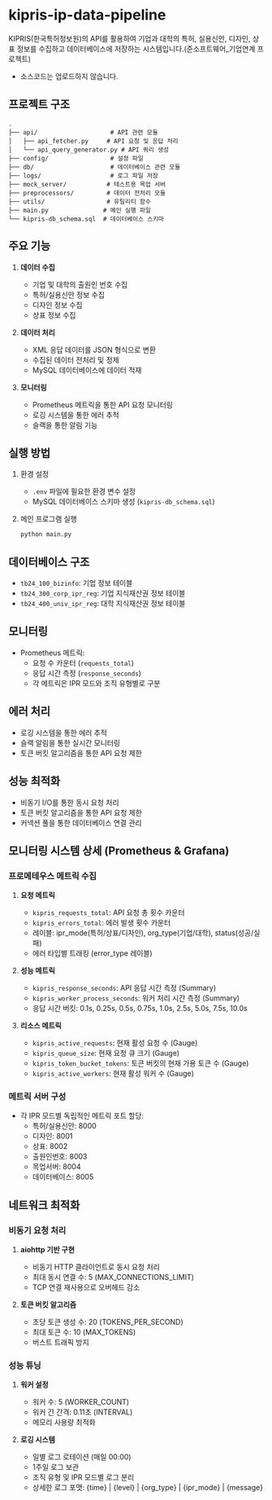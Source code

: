 # kipris-ip-data-pipeline

KIPRIS(한국특허정보원)의 API를 활용하여 기업과 대학의 특허, 실용신안, 디자인, 상표 정보를 수집하고 데이터베이스에 저장하는 시스템입니다.(준소프트웨어_기업연계 프로젝트)

* 소스코드는 업로드하지 않습니다.

## 프로젝트 구조

```
.
├── api/                    # API 관련 모듈
│   ├── api_fetcher.py     # API 요청 및 응답 처리
│   └── api_query_generator.py # API 쿼리 생성
├── config/                 # 설정 파일
├── db/                     # 데이터베이스 관련 모듈
├── logs/                   # 로그 파일 저장
├── mock_server/           # 테스트용 목업 서버
├── preprocessors/         # 데이터 전처리 모듈
├── utils/                 # 유틸리티 함수
├── main.py               # 메인 실행 파일
└── kipris-db_schema.sql  # 데이터베이스 스키마
```

## 주요 기능

1. **데이터 수집**
   - 기업 및 대학의 출원인 번호 수집
   - 특허/실용신안 정보 수집
   - 디자인 정보 수집
   - 상표 정보 수집

2. **데이터 처리**
   - XML 응답 데이터를 JSON 형식으로 변환
   - 수집된 데이터 전처리 및 정제
   - MySQL 데이터베이스에 데이터 적재

3. **모니터링**
   - Prometheus 메트릭을 통한 API 요청 모니터링
   - 로깅 시스템을 통한 에러 추적
   - 슬랙을 통한 알림 기능

## 실행 방법

1. 환경 설정
   - `.env` 파일에 필요한 환경 변수 설정
   - MySQL 데이터베이스 스키마 생성 (`kipris-db_schema.sql`)

2. 메인 프로그램 실행
   ```bash
   python main.py
   ```

## 데이터베이스 구조

- `tb24_100_bizinfo`: 기업 정보 테이블
- `tb24_300_corp_ipr_reg`: 기업 지식재산권 정보 테이블
- `tb24_400_univ_ipr_reg`: 대학 지식재산권 정보 테이블

## 모니터링

- Prometheus 메트릭:
  - 요청 수 카운터 (`requests_total`)
  - 응답 시간 측정 (`response_seconds`)
  - 각 메트릭은 IPR 모드와 조직 유형별로 구분

## 에러 처리

- 로깅 시스템을 통한 에러 추적
- 슬랙 알림을 통한 실시간 모니터링
- 토큰 버킷 알고리즘을 통한 API 요청 제한

## 성능 최적화

- 비동기 I/O를 통한 동시 요청 처리
- 토큰 버킷 알고리즘을 통한 API 요청 제한
- 커넥션 풀을 통한 데이터베이스 연결 관리

## 모니터링 시스템 상세 (Prometheus & Grafana)

### 프로메테우스 메트릭 수집

1. **요청 메트릭**
   - `kipris_requests_total`: API 요청 총 횟수 카운터
   - `kipris_errors_total`: 에러 발생 횟수 카운터
   - 레이블: ipr_mode(특허/상표/디자인), org_type(기업/대학), status(성공/실패)
   - 에러 타입별 트래킹 (error_type 레이블)

2. **성능 메트릭**
   - `kipris_response_seconds`: API 응답 시간 측정 (Summary)
   - `kipris_worker_process_seconds`: 워커 처리 시간 측정 (Summary)
   - 응답 시간 버킷: 0.1s, 0.25s, 0.5s, 0.75s, 1.0s, 2.5s, 5.0s, 7.5s, 10.0s

3. **리소스 메트릭**
   - `kipris_active_requests`: 현재 활성 요청 수 (Gauge)
   - `kipris_queue_size`: 현재 요청 큐 크기 (Gauge)
   - `kipris_token_bucket_tokens`: 토큰 버킷의 현재 가용 토큰 수 (Gauge)
   - `kipris_active_workers`: 현재 활성 워커 수 (Gauge)

### 메트릭 서버 구성
- 각 IPR 모드별 독립적인 메트릭 포트 할당:
  - 특허/실용신안: 8000
  - 디자인: 8001
  - 상표: 8002
  - 출원인번호: 8003
  - 목업서버: 8004
  - 데이터베이스: 8005

## 네트워크 최적화

### 비동기 요청 처리
1. **aiohttp 기반 구현**
   - 비동기 HTTP 클라이언트로 동시 요청 처리
   - 최대 동시 연결 수: 5 (MAX_CONNECTIONS_LIMIT)
   - TCP 연결 재사용으로 오버헤드 감소

2. **토큰 버킷 알고리즘**
   - 초당 토큰 생성 수: 20 (TOKENS_PER_SECOND)
   - 최대 토큰 수: 10 (MAX_TOKENS)
   - 버스트 트래픽 방지

### 성능 튜닝
1. **워커 설정**
   - 워커 수: 5 (WORKER_COUNT)
   - 워커 간 간격: 0.11초 (INTERVAL)
   - 메모리 사용량 최적화

2. **로깅 시스템**
   - 일별 로그 로테이션 (매일 00:00)
   - 1주일 로그 보관
   - 조직 유형 및 IPR 모드별 로그 분리
   - 상세한 로그 포맷: {time} | {level} | {org_type} | {ipr_mode} | {message}
